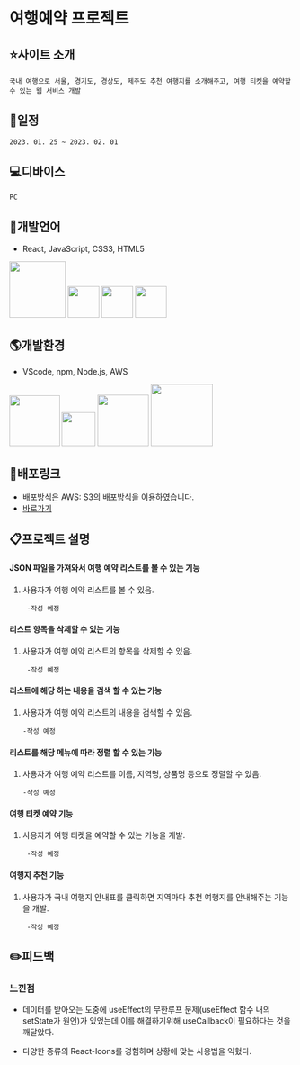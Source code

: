 

# 여행예약 프로젝트

## :star:사이트 소개
    국내 여행으로 서울, 경기도, 경상도, 제주도 추천 여행지를 소개해주고, 여행 티켓을 예약할 수 있는 웹 서비스 개발
## :date:일정
    2023. 01. 25 ~ 2023. 02. 01

## :computer:디바이스
    PC


## :lips:개발언어
- React, JavaScript, CSS3, HTML5

<img src="https://jason-img.s3.amazonaws.com/mdoc/react.png" style="width:100px"> <img src="https://jason-img.s3.amazonaws.com/mdoc/js.png" style="width:56px"> <img src="https://jason-img.s3.amazonaws.com/mdoc/css.png" style="width:56px"> <img src="https://jason-img.s3.amazonaws.com/mdoc/html5.png" style="width:56px">
## :earth_americas:개발환경
- VScode, npm, Node.js, AWS

<img src="https://jason-img.s3.amazonaws.com/mdoc/vscode.png" style="width:90px"><img src="https://jason-img.s3.amazonaws.com/mdoc/npm2.png" style="width:60px; margin-left:3px;">
<img src="https://jason-img.s3.amazonaws.com/mdoc/nodejs.png" style="width:91px"> <img src="https://jason-img.s3.amazonaws.com/mdoc/aws.png" style="width:110px">



## :link:배포링크

- 배포방식은 AWS: S3의 배포방식을 이용하였습니다.
- [바로가기](https://jason-react-travel-resevation2-23-02-02.s3.amazonaws.com/index.html)


## :clipboard:프로젝트 설명


 #### JSON 파일을 가져와서 여행 예약 리스트를 볼 수 있는 기능

1. 사용자가 여행 예약 리스트를 볼 수 있음.
    
        -작성 예정


#### 리스트 항목을 삭제할 수 있는 기능

1. 사용자가 여행 예약 리스트의 항목을 삭제할 수 있음.

        -작성 예정

        
#### 리스트에 해당 하는 내용을 검색 할 수 있는 기능

1.  사용자가 여행 예약 리스트의 내용을 검색할 수 있음.

        -작성 예정


#### 리스트를 해당 메뉴에 따라 정렬 할 수 있는 기능

1.  사용자가 여행 예약 리스트를 이름, 지역명, 상품명 등으로 정렬할 수 있음.
    
        -작성 예정


#### 여행 티켓 예약 기능

1. 사용자가 여행 티켓을 예약할 수 있는 기능을 개발.

        -작성 예정


#### 여행지 추천 기능

1. 사용자가 국내 여행지 안내표를 클릭하면 지역마다 추천 여행지를 안내해주는 기능을 개발.

        -작성 예정

## :pencil2:피드백

### 느낀점




- 데이터를 받아오는 도중에 useEffect의 무한루프 문제(useEffect 함수 내의 setState가 원인)가 있었는데 이를 해결하기위해 useCallback이 필요하다는 것을 깨달았다.
    

- 다양한 종류의 React-Icons를 경험하며 상황에 맞는 사용법을 익혔다.


